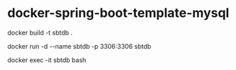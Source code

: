 # docker-spring-boot-template-mysql

docker build -t sbtdb .

docker run -d --name sbtdb -p 3306:3306 sbtdb

docker exec -it sbtdb bash
